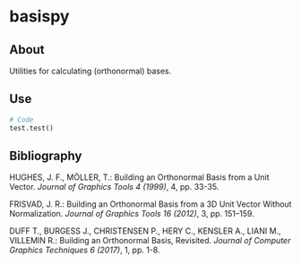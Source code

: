 # basispy

## About
Utilities for calculating (orthonormal) bases.

## Use

```python
# Code
test.test()
```

## Bibliography
HUGHES, J. F., MÖLLER, T.: Building an Orthonormal Basis from a Unit Vector. *Journal of Graphics Tools 4 (1999)*, 4, pp. 33-35.

FRISVAD, J. R.: Building an Orthonormal Basis from a 3D Unit Vector Without Normalization. *Journal of Graphics Tools 16 (2012)*, 3, pp. 151–159.

DUFF T., BURGESS J., CHRISTENSEN P., HERY C., KENSLER A., LIANI M., VILLEMIN R.: Building an Orthonormal Basis, Revisited. *Journal of Computer Graphics Techniques 6 (2017)*, 1, pp. 1-8.
